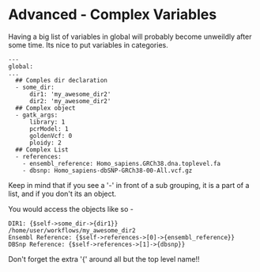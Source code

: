# Advanced - Complex Variables

Having a big list of variables in global will probably become unweildly after some time. Its nice to put variables in categories.

```
---
global:
...
  ## Comples dir declaration
  - some_dir:
      dir1: 'my_awesome_dir2'
      dir2: 'my_awesome_dir2'
  ## Complex object
  - gatk_args:
      library: 1
      pcrModel: 1
      goldenVcf: 0
      ploidy: 2
  ## Complex List    
  - references:
    - ensembl_reference: Homo_sapiens.GRCh38.dna.toplevel.fa
    - dbsnp: Homo_sapiens-dbSNP-GRCh38-00-All.vcf.gz
```

Keep in mind that if you see a '-' in front of a sub grouping, it is a part of a list, and if you don't its an object.

You would access the objects like so -

```
DIR1: {$self->some_dir->{dir1}}
/home/user/workflows/my_awesome_dir2
Ensembl Reference: {$self->references->[0]->{ensembl_reference}}
DBSnp Reference: {$self->references->[1]->{dbsnp}}
```

Don't forget the extra '{' around all but the top level name!!

